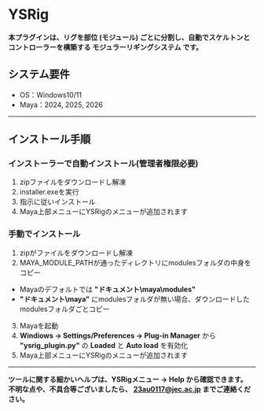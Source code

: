 # YSRig

**本プラグインは、リグを部位 (モジュール) ごとに分割し、自動でスケルトンとコントローラーを構築する モジュラーリギングシステム です。**  

## システム要件
- OS：Windows10/11
- Maya：2024, 2025, 2026

---

## インストール手順

### インストーラーで自動インストール(管理者権限必要)
1. zipファイルをダウンロードし解凍
2. installer.exeを実行
3. 指示に従いインストール
4. Maya上部メニューにYSRigのメニューが追加されます

### 手動でインストール
1. zipがファイルをダウンロードし解凍
2. MAYA_MODULE_PATHが通ったディレクトリにmodulesフォルダの中身をコピー
  - Mayaのデフォルトでは **"ドキュメント\maya\modules"**
  - **"ドキュメント\maya"** にmodulesフォルダが無い場合、ダウンロードしたmodulesフォルダごとコピー
3. Mayaを起動
4. **Windiows -> Settings/Preferences -> Plug-in Manager** から **"ysrig_plugin.py"** の **Loaded** と **Auto load** を有効化
5. Maya上部メニューにYSRigのメニューが追加されます

---

**ツールに関する細かいヘルプは、YSRigメニュー -> Help から確認できます。**  
**不明な点や、不具合等ございましたら、 23au0117@jec.ac.jp までご連絡ください。**

